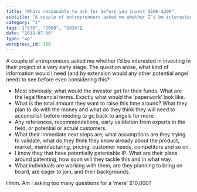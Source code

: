 ```yaml
---
title: "Whats reasonable to ask for before you invest $10K-$20K"
subtitle: "A couple of entrepreneurs asked me whether I’d be interested in investing in their project at a very..."
category: "1"
tags: ["630", "1008", "1824"]
date: "2013-07-30"
type: "wp"
wordpress_id: 180
---
```

A couple of entrepreneurs asked me whether I’d be interested in investing in their project at a very early stage. The question arose, what kind of information would I need (and by extension would any other potential angel need) to see before even considering this? 

- Most obviously, what would the investor get for their funds. What are the legal/financial terms. Exactly what would the ‘paperwork’ look like.
- What is the total amount they want to raise this time around? What they plan to do with the money and what do they think they will need to accomplish before needing to go back to angels for more.
- Any references, recommendations, early validation from experts in the field, or potential or actual customers.
- What their immediate next steps are, what assumptions are they trying to validate, what do they think they know already about the product, market, manufacturing, pricing, customer needs, competitors and so on.
- I know they that have potentially patentable IP. What are their plans around patenting, how soon will they tackle this and in what way.
- What individuals are working with them, are they planning to bring on board, are eager to join, and their backgrounds.

Hmm. Am I asking too many questions for a ‘mere’ $10,000?